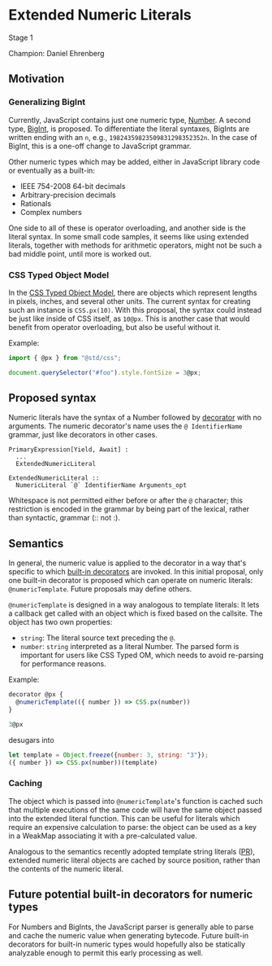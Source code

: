 # Extended Numeric Literals

Stage 1

Champion: Daniel Ehrenberg

## Motivation

### Generalizing BigInt

Currently, JavaScript contains just one numeric type, [Number](https://developer.mozilla.org/en-US/docs/Web/JavaScript/Reference/Global_Objects/Number). A second type, [BigInt](https://github.com/tc39/proposal-bigint), is proposed. To differentiate the literal syntaxes, BigInts are written ending with an `n`, e.g., `19824359823509831298352352n`. In the case of BigInt, this is a one-off change to JavaScript grammar.

Other numeric types which may be added, either in JavaScript library code or eventually as a built-in:
- IEEE 754-2008 64-bit decimals
- Arbitrary-precision decimals
- Rationals
- Complex numbers

One side to all of these is operator overloading, and another side is the literal syntax. In some small code samples, it seems like using extended literals, together with methods for arithmetic operators, might not be such a bad middle point, until more is worked out.

### CSS Typed Object Model

In the [CSS Typed Object Model](https://drafts.css-houdini.org/css-typed-om/#numeric-factory), there are objects which represent lengths in pixels, inches, and several other units. The current syntax for creating such an instance is `CSS.px(10)`. With this proposal, the syntax could instead be just like inside of CSS itself, as `10@px`. This is another case that would benefit from operator overloading, but also be useful without it.

Example:

```js
import { @px } from "@std/css";

document.querySelector("#foo").style.fontSize = 3@px;
```

## Proposed syntax

Numeric literals have the syntax of a Number followed by [decorator](https://github.com/tc39/proposal-decorators/) with no arguments. The numeric decorator's name uses the `@ IdentifierName` grammar, just like decorators in other cases.

```
PrimaryExpression[Yield, Await] :
  ...
  ExtendedNumericLiteral

ExtendedNumericLiteral ::
  NumericLiteral `@` IdentifierName Arguments_opt
```

Whitespace is not permitted either before or after the `@` character; this restriction is encoded in the grammar by being part of the lexical, rather than syntactic, grammar (:: not :).

## Semantics

In general, the numeric value is applied to the decorator in a way that's specific to which [built-in decorators](https://github.com/tc39/proposal-decorators/blob/master/README.md#the-idea) are invoked. In this initial proposal, only one built-in decorator is proposed which can operate on numeric literals: `@numericTemplate`. Future proposals may define others.

`@numericTemplate` is designed in a way analogous to template literals: It lets a callback get called with an object which is fixed based on the callsite. The object has two own properties:
- `string`: The literal source text preceding the `@`.
- `number`: `string` interpreted as a literal Number. The parsed form is important for users like CSS Typed OM, which needs to avoid re-parsing for performance reasons.

Example:

```js
decorator @px {
  @numericTemplate(({ number }) => CSS.px(number))
}

3@px
```

desugars into

```js
let template = Object.freeze({number: 3, string: "3"});
({ number }) => CSS.px(number))(template)
```

### Caching

The object which is passed into `@numericTemplate`'s function is cached such that multiple executions of the same code will have the same object passed into the extended literal function. This can be useful for literals which require an expensive calculation to parse: the object can be used as a key in a WeakMap associating it with a pre-calculated value.

Analogous to the semantics recently adopted template string literals ([PR](https://github.com/tc39/ecma262/pull/890)), extended numeric literal objects are cached by source position, rather than the contents of the numeric literal.

## Future potential built-in decorators for numeric types

For Numbers and BigInts, the JavaScript parser is generally able to parse and cache the numeric value when generating bytecode. Future built-in decorators for built-in numeric types would hopefully also be statically analyzable enough to permit this early processing as well.
